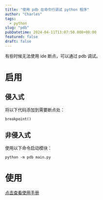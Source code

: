 ```yaml
---
title: "使用 pdb 在命令行调试 python 程序"
author: "Charles"
tags:
  - python
slug: "pdb"
pubDatetime: 2024-04-11T13:07:50.000+08:00
featured: false
draft: false
---
```


有些时候无法使用 ide 断点，可以通过 pdb 调试。

# 启用

## 侵入式

将以下代码添加到需要断点处：

```
breakpoint()
```

## 非侵入式

使用以下命令启动模块：

```
python -m pdb main.py
```

# 使用

[点击查看使用手册](https://docs.python.org/zh-tw/3/library/pdb.html)
